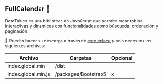 ## FullCalendar 👋 
DataTables es una biblioteca de JavaScript que permite crear tablas interactivas y dinámicas con funcionalidades como búsqueda, ordenación y paginación.

💾 Puedes hacer su descarga a través de [este enlace](https://fullcalendar.io/docs/initialize-globals) y solo necesitas los siguientes archivos:

| Archivo               |  Carpetas                | Opcional |
|-----------------------|--------------------------|-----------| 
| index.global.min      | /dist                    |           | 
| index.global.min.js   |  /packages/Bootstrap5    |    x       |
